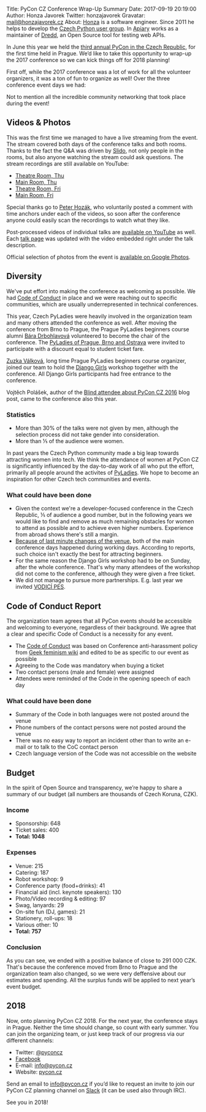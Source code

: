 Title: PyCon CZ Conference Wrap-Up Summary
Date: 2017-09-19 20:19:00
Author: Honza Javorek
Twitter: honzajavorek
Gravatar: mail@honzajavorek.cz
About: [Honza](http://honzajavorek.cz) is a software engineer. Since 2011 he helps to develop the [Czech Python user group](http://python.cz/). In [Apiary](https://apiary.io/) works as a maintainer of [Dredd](https://github.com/apiaryio/dredd), an Open Source tool for testing web APIs.


In June this year we held the [third annual PyCon in the Czech Republic](https://cz.pycon.org/2017/), for the first time held in Prague. We’d like to take this opportunity to wrap-up the 2017 conference so we can kick things off for 2018 planning!

First off, while the 2017 conference was a lot of work for all the volunteer organizers, it was a ton of fun to organize as well! Over the three conference event days we had:

<!--
TODO read https://drive.google.com/drive/u/0/folders/0B9LUg0ZhacR7eVIyX2RMbTdsMTA and add some stats

- about X visitors
- X keynote speeches
- X talks and X workshops on different subjects
- X individual speakers
- X lightning talks
- X sponsors and event partners
- X Slunicko shoutout
- Xkg of coffee/tea served
-->

Not to mention all the incredible community networking that took place during the event!

## Videos & Photos

This was the first time we managed to have a live streaming from the event. The stream covered both days of the conference talks and both rooms. Thanks to the fact the Q&A was driven by [Slido](https://www.sli.do/), not only people in the rooms, but also anyone watching the stream could ask questions. The stream recordings are still available on YouTube:

- [Theatre Room, Thu](https://www.youtube.com/watch?v=170uRdCLUPY)
- [Main Room, Thu](https://www.youtube.com/watch?v=TAwbeQqN4dI)
- [Theatre Room, Fri](https://www.youtube.com/watch?v=2Azpwf2LRK0)
- [Main Room, Fri](https://www.youtube.com/watch?v=motIB96FI48)

Special thanks go to [Peter Hozák](http://peter.hozak.info/), who voluntarily posted a comment with time anchors under each of the videos, so soon after the conference anyone could easily scan the recordings to watch what they like.

Post-processed videos of individual talks are [available on YouTube](https://www.youtube.com/playlist?list=PLyde45Tox-NczAxZ7L7_YF9sxOgby8zHR) as well. Each [talk page](https://cz.pycon.org/2017/speakers/talks/) was updated with the video embedded right under the talk description.

Official selection of photos from the event is [available on Google Photos](https://goo.gl/photos/agrkCMUQksNKqsGG7).

<!--
TODO rewrite
TODO AFAIK we did not have any mobile apps this year... but we had @benAbraham saving our ass on frontend and in design
TODO mention the conf moved from Brno to Prague
TODO mention the team and the head of conference changed
TODO mention how we started the hard way http://blog.python.cz/pycon-cz-2017-changes-date-and-venue

## Community organizations

The core organizing team had grand expectations for this year’s event and it’s incredible to look back at all the things we have accomplished together. Not only did we completely rebrand PyCon CZ this year, we launched an entirely new and [reusable Django based website](https://github.com/pyvec/cz.pycon.org-2016), a mobile app ([iOS](https://itunes.apple.com/us/app/pycon-cz-2016/id1166720746), [Android](https://play.google.com/store/apps/details?id=cz.pycon.pyconcz)) and so much more!

With that said, we’d like to take a moment to thank everyone involved – all the CfP submission authors, the invited and accepted speakers, the sponsors, the fine folks at [Faculty of Information Technology, Brno University of Technology](http://www.fit.vutbr.cz/.en) who provided the venue space, the [Czech Python community](https://python.cz) in general and all the attendees who joined us to make PyCon CZ the amazing event it was.

While we’re at it, we’d like to call out two special groups which could use your help – participation as well as sponsorships; groups whose ongoing work enabled this conference and will hopefully enable others like it in the future:

- [Pyvec](http://pyvec.org/) – the formal backers of the PyCon CZ events and so many other Python events in the Czech Republic, whose continuous activity and monthly [Pyvo meetups](https://pyvo.cz/) are the lifeblood of the [Czech Python community](https://python.cz/), and
- the [Python Software Foundation](https://www.python.org/psf/). They are the good people who take care of the ongoing development of the Python language and the global activities around it. The PSF sponsored PyCon CZ 2016, as it does many such events.
-->

## Diversity

We've put effort into making the conference as welcoming as possible. We had [Code of Conduct](https://cz.pycon.org/2017/about/code/) in place and we were reaching out to specific communities, which are usually underrepresented in technical conferences.

This year, Czech PyLadies were heavily involved in the organization team and many others attended the conference as well. After moving the conference from Brno to Prague, the Prague PyLadies beginners course alumni [Bára Drbohlavová](https://twitter.com/BaraDrb) volunteered to become the chair of the conference. The [PyLadies of Prague, Brno and Ostrava](http://pyladies.cz/) were invited to participate with a discount equal to student ticket fare.

[Zuzka Válková](https://github.com/zuzejk), long time Prague PyLadies beginners course organizer, joined our team to hold the [Django Girls](https://djangogirls.org/) workshop together with the conference. All Django Girls participants had free entrance to the conference.

Vojtěch Polášek, author of the [Blind attendee about PyCon CZ 2016](http://blog.python.cz/blind-attendee-about-pycon-cz-2016) blog post, came to the conference also this year.

### Statistics

- More than 30% of the talks were not given by men, although the selection process did not take gender into consideration.
- More than ⅕ of the audience were women.

In past years the Czech Python community made a big leap towards attracting women into tech. We think the attendance of women at PyCon CZ is significantly influenced by the day-to-day work of all who put the effort, primarily all people around the activites of [PyLadies](http://pyladies.cz/). We hope to become an inspiration for other Czech tech communities and events.

### What could have been done

- Given the context we're a developer-focused conference in the Czech Republic, ⅕ of audience a good number, but in the following years we would like to find and remove as much remaining obstacles for women to attend as possible and to achieve even higher numbers. Experience from abroad shows there's still a margin.
- [Because of last minute changes of the venue](http://blog.python.cz/pycon-cz-2017-changes-date-and-venue), both of the main conference days happened during working days. According to reports, such choice isn't exactly the best for attracting beginners.
- For the same reason the Django Girls workshop had to be on Sunday, after the whole conference. That's why many attendees of the workshop did not come to the conference, although they were given a free ticket.
- We did not manage to pursue more partnerships. E.g. last year we invited [VODICÍ PES](www.vycvikvodicichpsu.cz).

## Code of Conduct Report

The organization team agrees that all PyCon events should be accessible and welcoming to everyone, regardless of their background. We agree that a clear and specific Code of Conduct is a necessity for any event.

- The [Code of Conduct](https://cz.pycon.org/2017/about/code/) was based on Conference anti-harassment policy from [Geek feminism wiki](http://geekfeminism.wikia.com/wiki/Conference_anti-harassment/Policy) and edited to be as specific to our event as possible
- Agreeing to the Code was mandatory when buying a ticket
- Two contact persons (male and female) were assigned
- Attendees were reminded of the Code in the opening speech of each day

### What could have been done

- Summary of the Code in both languages were not posted around the venue
- Phone numbers of the contact persons were not posted around the venue
- There was no easy way to report an incident other than to write an e-mail or to talk to the CoC contact person
- Czech language version of the Code was not accessible on the website

## Budget

In the spirit of Open Source and transparency, we’re happy to share a summary of our budget (all numbers are thousands of Czech Koruna, CZK).

### Income

- Sponsorship: 648
- Ticket sales: 400
- **Total: 1048**

### Expenses

- Venue: 215
- Catering: 187
- Robot workshop: 9
- Conference party (food+drinks): 41
- Financial aid (incl. keynote speakers): 130
- Photo/Video recording & editing: 97
- Swag, lanyards: 29
- On-site fun (DJ, games): 21
- Stationery, roll-ups: 18
- Various other: 10
- **Total: 757**

### Conclusion

As you can see, we ended with a positive balance of close to 291 000 CZK. That's because the conference moved from Brno to Prague and the organization team also changed, so we were very deffensive about our estimates and spending. All the surplus funds will be applied to next year’s event budget.

## 2018

Now, onto planning PyCon CZ 2018. For the next year, the conference stays in Prague. Neither the time should change, so count with early summer. You can join the organizing team, or just keep track of our progress via our different channels:

- Twitter: [@pyconcz](https://twitter.com/pyconcz)
- [Facebook](https://www.facebook.com/events/165281843969470/)
- E-mail: [info@pycon.cz](mailto:info@pycon.cz)
- Website: [pycon.cz](https://cz.pycon.org/)

Send an email to [info@pycon.cz](mailto:info@pycon.cz) if you’d like to request an invite to join our PyCon CZ planning channel on [Slack](https://pyvec.slack.com/) (it can be used also through IRC).

See you in 2018!
